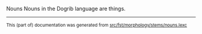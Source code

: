Nouns
Nouns in the Dogrib language are things.

* * *

<small>This (part of) documentation was generated from [src/fst/morphology/stems/nouns.lexc](https://github.com/giellalt/lang-dgr/blob/main/src/fst/morphology/stems/nouns.lexc)</small>
